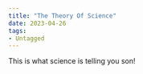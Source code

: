 ```yaml
---
title: "The Theory Of Science"
date: 2023-04-26
tags:
- Untagged
---
```


This is what science is telling you son!
